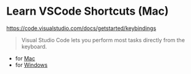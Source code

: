 # Learn VSCode Shortcuts (Mac)

https://code.visualstudio.com/docs/getstarted/keybindings

> Visual Studio Code lets you perform most tasks directly from the keyboard.

- for [Mac](./mac.md)
- for [Windows](./windows.md)
